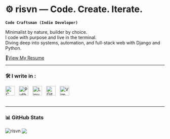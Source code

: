 # ⚙️ risvn — Code. Create. Iterate.

**` Code Craftsman (Indie Developer) `**

Minimalist by nature, builder by choice.  
I code with purpose and live in the terminal.  
Diving deep into systems, automation, and full-stack web with Django and Python.

 📰[View My Resume](https://risvn.github.io/risvn/)

---

### 🛠️  I write in : 

<img align="left" alt="C" width="30px" style="padding-right:10px;" src="https://cdn.jsdelivr.net/gh/devicons/devicon/icons/c/c-original.svg"/>
<!-- <img align="left" alt="C++" width="30px" style="padding-right:10px;" src="https://cdn.jsdelivr.net/gh/devicons/devicon/icons/cplusplus/cplusplus-original.svg"/>  -->
<img align="left" alt="Python" width="30px" style="padding-right:10px;" src="https://cdn.jsdelivr.net/gh/devicons/devicon/icons/python/python-plain.svg"/>
<!-- <img align="left" alt="Django" width="45px" height="30px" style="padding-right:10px;" src="assets/icons/django.png"/>  -->
<!-- <img align="left" alt="Numpy" width="30px" style="padding-right:10px;" src="https://github.com/devicons/devicon/blob/v2.16.0/icons/numpy/numpy-plain.svg"/>  -->
<!-- <img align="left" alt="Pandas" width="32px" height="30px" style="padding-right:10px;" src="assets/icons/Pandas.svg"/>  -->
<!-- <img align="left" alt="PostgreSQL" width="30px" style="padding-right:10px;" src="https://github.com/devicons/devicon/blob/v2.16.0/icons/postgresql/postgresql-original.svg"/>  -->
<img align="left" alt="Linux" width="30px" style="padding-right:10px;" src="https://cdn.jsdelivr.net/gh/devicons/devicon/icons/linux/linux-original.svg"/>
<!-- <img align="left" alt="Bash" width="60px" height="30px" style="padding-right:10px;" src="assets/icons/bash.svg"/>  -->
<img align="left" alt="Git" width="30px" style="padding-right:10px;" src="https://cdn.jsdelivr.net/gh/devicons/devicon/icons/git/git-original.svg"/>
<img align="left" alt="Vim" width="30px" style="padding-right:10px;" src="https://cdn.jsdelivr.net/gh/devicons/devicon/icons/vim/vim-original.svg"/>
<br /><br /><br />

---

### 📊 GitHub Stats



<p>
  <img align="center" src="https://github-readme-stats.vercel.app/api?username=risvn&show_icons=true&rank_icon=github&locale=en&theme=gruvbox&hide_border=true&bg_color=0D1117" alt="risvn" />
  <img align="center" src="https://github-readme-stats.vercel.app/api/top-langs/?username=risvn&langs_count=8&count_private=true&layout=compact&theme=gruvbox&hide_border=true&bg_color=0D1117" />
</p>
